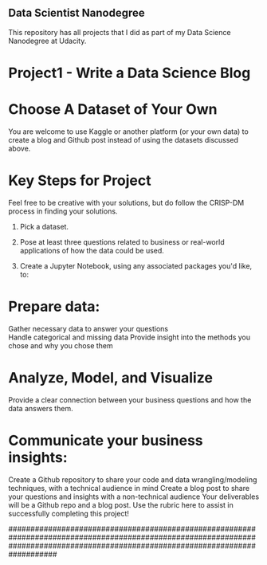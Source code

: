 ## Data Scientist Nanodegree

This repository has all projects that I did as part of my Data Science Nanodegree at Udacity.


# Project1 - Write a Data Science Blog

# Choose A Dataset of Your Own
You are welcome to use Kaggle or another platform (or your own data) to create a blog and Github post instead of using the datasets discussed above.

# Key Steps for Project
Feel free to be creative with your solutions, but do follow the CRISP-DM process in finding your solutions.

1) Pick a dataset.

2) Pose at least three questions related to business or real-world applications of how the data could be used.

3) Create a Jupyter Notebook, using any associated packages you'd like, to:

# Prepare data:
  Gather necessary data to answer your questions  
  Handle categorical and missing data
  Provide insight into the methods you chose and why you chose them
# Analyze, Model, and Visualize
  Provide a clear connection between your business questions and how the data answers them.
# Communicate your business insights:
  Create a Github repository to share your code and data wrangling/modeling techniques, with a technical audience in mind
  Create a blog post to share your questions and insights with a non-technical audience
  Your deliverables will be a Github repo and a blog post. Use the rubric here to assist in successfully completing this project!

###################################################################################################################################################################################
